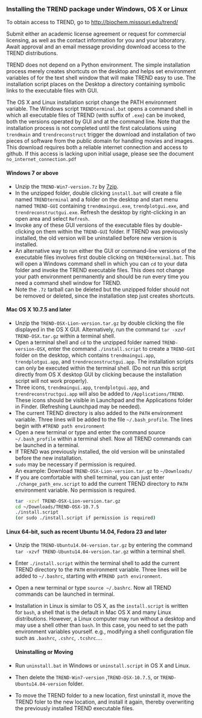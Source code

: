### Installing the TREND package under Windows, OS X or Linux

To obtain access to TREND, go to [http:\/\/biochem.missouri.edu\/trend\/](http://biochem.missouri.edu/trend/)

Submit either an academic license agreement or request for commercial 
licensing, as well as the contact information for you and your laboratory.
Await approval and an email message providing download access to the TREND 
distributions.

TREND does not depend on a Python environment. The simple 
installation process merely creates shortcuts on the desktop and helps 
set environment variables of for the text shell window that will make TREND 
easy to use. The installation script places on the Desktop a directory 
containing symbolic links to the executable files with GUI.

The OS X and Linux installation script change the PATH environment variable. 
The Windows script `TRENDterminal.bat` opens a command shell in which all 
executable files of TREND \(with suffix of `.exe`\) can be invoked, both the 
versions operated by GUI and at the command line. 
Note that the installation process is not completed until the first 
calculations using `trendmain` and `trendreconstruct` trigger the download 
and installation of two pieces of software from the public domain for 
handling movies and images. This download requires both a reliable internet 
connection and access to github. If this access is lacking upon initial 
usage, please see the document `no_internet_connection.pdf`

#### Windows 7 or above

* Unzip the `TREND-Win7-version.7z` by [7zip](http://www.7-zip.org).  
* In the unzipped folder, double clicking `install.bat` will create a file
  named `TRENDterminal` and a folder on the desktop and start menu named 
  `TREND-GUI` containing `trendmaingui.exe`, `trendplotgui.exe`, and 
  `trendreconstructgui.exe`. Refresh the desktop by right-clicking in an 
  open area and select `Refresh`.  
* Invoke any of these GUI versions of the executable files by double-clicking
  on them within the `TREND-GUI` folder. If TREND was previously installed, 
  the old version will be uninstalled before new version is installed.   
* An alternative way to run either the GUI or command-line versions of the
  executable files involves first double clicking on `TRENDterminal.bat`.
  This will open a Windows command shell in which you can `cd` to your data 
  folder and invoke the TREND executable files. This does not change your 
  path environment permanently and should be run every time you need a 
  command shell window for TREND.  
* Note the `.7z` tarball can be deleted but the unzipped folder should not
  be removed or deleted, since the installation step just creates shortcuts.  

#### Mac OS X 10.7.5 and later

* Unzip the `TREND-OSX-Lion-version.tar.gz` by double clicking the file 
  displayed in the OS X GUI. Alternatively, run the command 
  `tar -xzvf TREND-OSX.tar.gz` within a terminal shell.  
* Open a terminal shell and `cd` to the unzipped folder named 
  `TREND-version-OSX`, enter the command `./install.script` to create a 
  `TREND-GUI` folder on the desktop, which contains `trendmaingui.app`, 
  `trendplotgui.app`, and `trendreconstructgui.app`. 
  The installation scripts can only be executed within the terminal shell.
  \(Do not run this script directly from OS X desktop GUI by clicking 
  because the installation script will not work properly\).  
* Three icons, `trendmaingui.app`, `trendplotgui.app`, and `trendreconstructgui.app`
  will also be added to `/Applications/TREND`. These icons should be visible 
  in Launchpad and the Applications folder in Finder. \(Refreshing Launchpad 
  may be needed\).  
* The current TREND directory is also added to the `PATH` environment 
  variable. Three lines will be added to the file `~/.bash_profile`. The 
  lines begin with `#TREND path environment`  
* Open a new terminal or type and enter the command source `~/.bash_profile` 
  within a terminal shell. Now all TREND commands can be launched in a terminal.  
* If TREND was previously installed,  the old version will be uninstalled 
  before the new installation.  
* `sudo` may be necessary if permission is required.  
  An example: Download `TREND-OSX-Lion-version.tar.gz` to `~/Downloads/`  
* If you are comfortable with shell terminal, you can just enter 
  `./change_path_env.script` to add the current TREND directory to `PATH` 
  environment variable. No permission is required.  
  ```bash
  tar -xzvf TREND-OSX-Lion-version.tar.gz
  cd ~/Downloads/TREND-OSX-10.7.5
  ./install.script 
  (or sudo ./install.script if permission is required)
  ```


#### Linux 64-bit, such as recent Ubuntu 14.04, Fedora 23 and later

* Unzip the `TREND-Ubuntu14.04-version.tar.gz` by entering the command 
  `tar -xzvf TREND-Ubuntu14.04-version.tar.gz` within a terminal shell.  
* Enter `./install.script` within the terminal shell to add the current 
  TREND directory to the `PATH` environment variable. Three lines will be 
  added to `~/.bashrc`, starting with `#TREND path environment`.   
* Open a new terminal or type `source ~/.bashrc`. Now all TREND commands
  can be launched in terminal.  
* Installation in Linux is similar to OS X, as the `install.script` is 
  written for `bash`, a shell that is the default in Mac OS X and many Linux 
  distributions. However, a Linux computer may run without a desktop and may
  use a shell other than `bash`. In this case, you need to set the path 
  environment variables yourself. e.g., modifying a shell configuration 
  file such as `.bashrc`, `.cshrc`, `.tcshrc`....  
  #### Uninstalling or Moving

* Run `uninstall.bat` in Windows or `uninstall.script` in OS X and Linux.    
* Then delete the `TREND-Win7-version` ,`TREND-OSX-10.7.5`, or 
  `TREND-Ubuntu14.04-version` folder.  
* To move the TREND folder to a new location, first uninstall it, move 
  the TREND foler to the new location, and install it again, thereby 
  overwriting the previously installed TREND executable files.  

